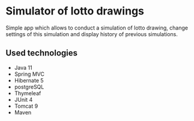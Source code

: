 # Simulator of lotto drawings
 
 Simple app which allows to conduct a simulation of lotto drawing, 
 change settings of this simulation and display history 
 of previous simulations.
 
## Used technologies

 * Java 11
 * Spring MVC
 * Hibernate 5
 * postgreSQL
 * Thymeleaf
 * JUnit 4
 * Tomcat 9
 * Maven
